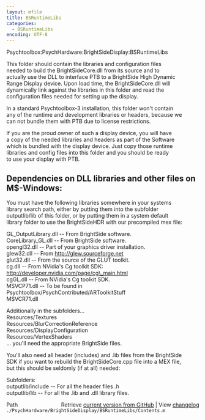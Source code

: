 ```yaml
---
layout: mfile
title: BSRuntimeLibs
categories:
  - BSRuntimeLibs
encoding: UTF-8
---
```


Psychtoolbox:PsychHardware:BrightSideDisplay:BSRuntimeLibs  

This folder should contain the libraries and configuration files  
needed to build the BrightSideCore.dll from its source and to  
actually use the DLL to interface PTB to a BrightSide High Dynamic  
Range Display device. Upon load time, the BrightSideCore.dll will  
dynamically link against the libraries in this folder and read the  
configuration files needed for setting up the display.  

In a standard Psychtoolbox-3 installation, this folder won't contain  
any of the runtime and development libraries or headers, because we  
can not bundle them with PTB due to license restrictions.  

If you are the proud owner of such a display device, you will have  
a copy of the needed libraries and headers as part of the Software  
which is bundled with the display device. Just copy those runtime  
libraries and config files into this folder and you should be ready  
to use your display with PTB.  

Dependencies on DLL libraries and other files on M$-Windows:  
------------------------------------------------------------  

You must have the following libraries somewhere in your systems  
library search path, either by putting them into the subfolder  
outputlib/lib of this folder, or by putting them in a system default  
library folder to use the BrightSideHDR with our precompiled mex file:  

GL\_OutputLibrary.dll -- From BrightSide software.  
CoreLibrary\_GL.dll   -- From BrightSide software.  
opengl32.dll         -- Part of your graphics driver installation.  
glew32.dll           -- From http://glew.sourceforge.net  
glut32.dll           -- From the source of the GLUT toolkit.  
cg.dll               -- From NVidia's Cg toolkit SDK:  
                        http://developer.nvidia.com/page/cg\_main.html  
cgGL.dll             -- From NVidia's Cg toolkit SDK.  
MSVCP71.dll          -- To be found in Psychtoolbox/PsychContributed/ARToolkitStuff  
MSVCR71.dll  

Additionally in the subfolders...  
Resources/Textures  
Resources/BlurCorrectionReference  
Resources/DisplayConfiguration  
Resources/VertexShaders  
... you'll need the appropriate BrightSide files.  

You'll also need all header (includes) and .lib files from the BrightSide  
SDK if you want to rebuild the BrightSideCore.cpp file into a MEX file,  
but this should be seldomly (if at all) needed:  

Subfolders:  
outputlib/include    -- For all the header files .h  
outputlib/lib        -- For all the .lib and .dll library files.  


<div class="code_header" style="text-align:right;">
  <span style="float:left;">Path&nbsp;&nbsp;</span> <span class="counter">Retrieve <a href=
  "https://raw.github.com/Psychtoolbox-3/Psychtoolbox-3/beta/./PsychHardware/BrightSideDisplay/BSRuntimeLibs/Contents.m">current version from GitHub</a> | View <a href=
  "https://github.com/Psychtoolbox-3/Psychtoolbox-3/commits/beta/./PsychHardware/BrightSideDisplay/BSRuntimeLibs/Contents.m">changelog</a></span>
</div>
<div class="code">
  <code>./PsychHardware/BrightSideDisplay/BSRuntimeLibs/Contents.m</code>
</div>
